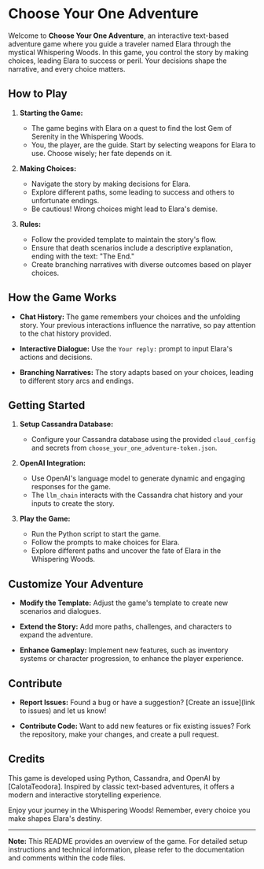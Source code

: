 # Choose Your One Adventure

Welcome to **Choose Your One Adventure**, an interactive text-based adventure game where you guide a traveler named Elara through the mystical Whispering Woods. In this game, you control the story by making choices, leading Elara to success or peril. Your decisions shape the narrative, and every choice matters.

## How to Play

1. **Starting the Game:**
   - The game begins with Elara on a quest to find the lost Gem of Serenity in the Whispering Woods.
   - You, the player, are the guide. Start by selecting weapons for Elara to use. Choose wisely; her fate depends on it.

2. **Making Choices:**
   - Navigate the story by making decisions for Elara.
   - Explore different paths, some leading to success and others to unfortunate endings.
   - Be cautious! Wrong choices might lead to Elara's demise.

3. **Rules:**
   - Follow the provided template to maintain the story's flow.
   - Ensure that death scenarios include a descriptive explanation, ending with the text: "The End."
   - Create branching narratives with diverse outcomes based on player choices.

## How the Game Works

- **Chat History:** The game remembers your choices and the unfolding story. Your previous interactions influence the narrative, so pay attention to the chat history provided.
  
- **Interactive Dialogue:** Use the `Your reply:` prompt to input Elara's actions and decisions.
  
- **Branching Narratives:** The story adapts based on your choices, leading to different story arcs and endings.

## Getting Started

1. **Setup Cassandra Database:**
   - Configure your Cassandra database using the provided `cloud_config` and secrets from `choose_your_one_adventure-token.json`.

2. **OpenAI Integration:**
   - Use OpenAI's language model to generate dynamic and engaging responses for the game.
   - The `llm_chain` interacts with the Cassandra chat history and your inputs to create the story.

3. **Play the Game:**
   - Run the Python script to start the game.
   - Follow the prompts to make choices for Elara.
   - Explore different paths and uncover the fate of Elara in the Whispering Woods.

## Customize Your Adventure

- **Modify the Template:** Adjust the game's template to create new scenarios and dialogues.
  
- **Extend the Story:** Add more paths, challenges, and characters to expand the adventure.

- **Enhance Gameplay:** Implement new features, such as inventory systems or character progression, to enhance the player experience.

## Contribute

- **Report Issues:** Found a bug or have a suggestion? [Create an issue](link to issues) and let us know!
  
- **Contribute Code:** Want to add new features or fix existing issues? Fork the repository, make your changes, and create a pull request.

## Credits

This game is developed using Python, Cassandra, and OpenAI by [CalotaTeodora]. Inspired by classic text-based adventures, it offers a modern and interactive storytelling experience.

Enjoy your journey in the Whispering Woods! Remember, every choice you make shapes Elara's destiny.

---

**Note:** This README provides an overview of the game. For detailed setup instructions and technical information, please refer to the documentation and comments within the code files.
